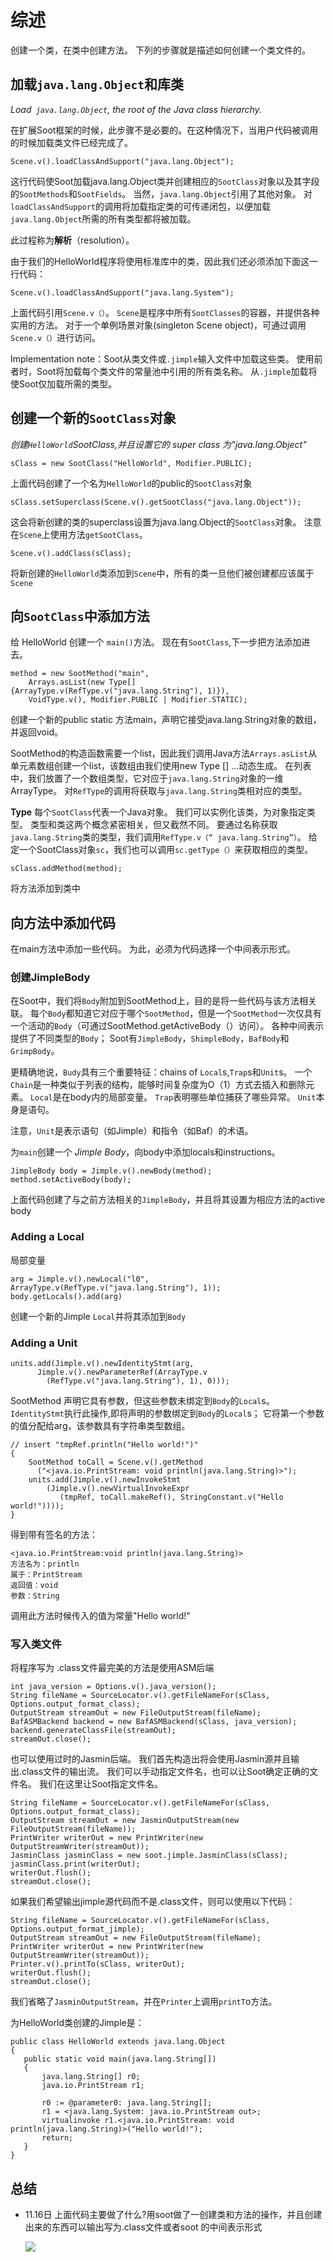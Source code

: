 # 综述
创建一个类，在类中创建方法。
下列的步骤就是描述如何创建一个类文件的。

## 加载```java.lang.Object```和库类
*Load``` java.lang.Object```, the root of the Java class hierarchy.*

在扩展Soot框架的时候，此步骤不是必要的。在这种情况下，当用户代码被调用的时候加载类文件已经完成了。
```
Scene.v().loadClassAndSupport("java.lang.Object");
```
这行代码使Soot加载java.lang.Object类并创建相应的```SootClass```对象以及其字段的```SootMethods```和```SootFields```。 当然，```java.lang.Object```引用了其他对象。 对```loadClassAndSupport```的调用将加载指定类的可传递闭包，以便加载```java.lang.Object```所需的所有类型都将被加载。

此过程称为**解析**（resolution）。

由于我们的HelloWorld程序将使用标准库中的类，因此我们还必须添加下面这一行代码：
```
Scene.v().loadClassAndSupport("java.lang.System");
```
上面代码引用```Scene.v（）```。 ```Scene```是程序中所有```SootClasses```的容器，并提供各种实用的方法。 对于一个单例场景对象(singleton Scene object)，可通过调用```Scene.v（）```进行访问。

Implementation note：Soot从类文件或```.jimple```输入文件中加载这些类。 使用前者时，Soot将加载每个类文件的常量池中引用的所有类名称。 从```.jimple```加载将使Soot仅加载所需的类型。
## 创建一个新的```SootClass```对象
*创建`HelloWorld`SootClass,并且设置它的 super class 为"java.lang.Object"*
```
sClass = new SootClass("HelloWorld", Modifier.PUBLIC);
```
上面代码创建了一个名为```HelloWorld```的public的```SootClass```对象

```
sClass.setSuperclass(Scene.v().getSootClass("java.lang.Object"));
```
这会将新创建的类的superclass设置为java.lang.Object的```SootClass```对象。 注意在```Scene```上使用方法```getSootClass```。

```
Scene.v().addClass(sClass);
```
将新创建的```HelloWorld```类添加到```Scene```中，所有的类一旦他们被创建都应该属于```Scene```
## 向```SootClass```中添加方法
给 HelloWorld 创建一个 ```main()```方法。
现在有```SootClass```,下一步把方法添加进去。


```
method = new SootMethod("main",                 
    Arrays.asList(new Type[] {ArrayType.v(RefType.v("java.lang.String"), 1)}),
    VoidType.v(), Modifier.PUBLIC | Modifier.STATIC);
```
创建一个新的public static 方法main，声明它接受java.lang.String对象的数组，并返回void。

SootMethod的构造函数需要一个list，因此我们调用Java方法```Arrays.asList```从单元素数组创建一个list，该数组由我们使用new Type [] ...动态生成。 在列表中，我们放置了一个数组类型，它对应于```java.lang.String```对象的一维ArrayType。 对```RefType```的调用将获取与```java.lang.String```类相对应的类型。

**Type** 每个```SootClass```代表一个Java对象。 我们可以实例化该类，为对象指定类型。
类型和类这两个概念紧密相关，但又截然不同。
要通过名称获取```java.lang.String```类的类型，我们调用```RefType.v（“ java.lang.String”）```。
给定一个SootClass对象```sc```，我们也可以调用```sc.getType（）```来获取相应的类型。
```
sClass.addMethod(method);
```
将方法添加到类中
## 向方法中添加代码
在main方法中添加一些代码。 为此，必须为代码选择一个中间表示形式。

### 创建JimpleBody
在Soot中，我们将```Body```附加到SootMethod上，目的是将一些代码与该方法相关联。
每个```Body```都知道它对应于哪个```SootMethod```，但是一个```SootMethod```一次仅具有一个活动的```Body```（可通过SootMethod.getActiveBody（）访问）。
各种中间表示提供了不同类型的```Body```；
Soot有```JimpleBody```，```ShimpleBody```，```BafBody```和````GrimpBody````。

更精确地说，```Budy```具有三个重要特征：chains of ```Local```s,```Trap```s和```Unit```s。
一个```Chain```是一种类似于列表的结构，能够时间复杂度为O（1）方式去插入和删除元素。  ```Local```是在body内的局部变量。 ```Trap```表明哪些单位捕获了哪些异常。 ```Unit```本身是语句。

注意，```Unit```是表示语句（如Jimple）和指令（如Baf）的术语。

为```main```创建一个 *Jimple Body*，向body中添加locals和instructions。
```
JimpleBody body = Jimple.v().newBody(method);
method.setActiveBody(body);
```
上面代码创建了与之前方法相关的```JimpleBody```，并且将其设置为相应方法的active body

### Adding a Local
局部变量
```
arg = Jimple.v().newLocal("l0", ArrayType.v(RefType.v("java.lang.String"), 1));
body.getLocals().add(arg)
```
创建一个新的Jimple ```Local```并将其添加到```Body```
### Adding a Unit
```
units.add(Jimple.v().newIdentityStmt(arg,
      Jimple.v().newParameterRef(ArrayType.v
        (RefType.v("java.lang.String"), 1), 0)));
```

SootMethod 声明它具有参数，但这些参数未绑定到```Body```的```Local```s。 ```IdentityStmt```执行此操作,即将声明的参数绑定到```Body```的```Local```s； 它将第一个参数的值分配给arg，该参数具有字符串类型数组。

```
// insert "tmpRef.println("Hello world!")"
{
    SootMethod toCall = Scene.v().getMethod
      ("<java.io.PrintStream: void println(java.lang.String)>");
    units.add(Jimple.v().newInvokeStmt
        (Jimple.v().newVirtualInvokeExpr
           (tmpRef, toCall.makeRef(), StringConstant.v("Hello world!"))));
}
```
得到带有签名的方法：
```
<java.io.PrintStream:void println(java.lang.String)>
方法名为：println
属于：PrintStream
返回值：void
参数：String
```
调用此方法时候传入的值为常量"Hello world!"

### 写入类文件
将程序写为 .class文件最完美的方法是使用ASM后端
```
int java_version = Options.v().java_version();
String fileName = SourceLocator.v().getFileNameFor(sClass, Options.output_format_class);
OutputStream streamOut = new FileOutputStream(fileName);
BafASMBackend backend = new BafASMBackend(sClass, java_version);
backend.generateClassFile(streamOut);
streamOut.close();
```
也可以使用过时的Jasmin后端。
我们首先构造出将会使用Jasmin源并且输出.class文件的输出流。
我们可以手动指定文件名，也可以让Soot确定正确的文件名。 我们在这里让Soot指定文件名。
```
String fileName = SourceLocator.v().getFileNameFor(sClass, Options.output_format_class);
OutputStream streamOut = new JasminOutputStream(new FileOutputStream(fileName));
PrintWriter writerOut = new PrintWriter(new OutputStreamWriter(streamOut));
JasminClass jasminClass = new soot.jimple.JasminClass(sClass);
jasminClass.print(writerOut);
writerOut.flush();
streamOut.close();
```
如果我们希望输出jimple源代码而不是.class文件，则可以使用以下代码：
```
String fileName = SourceLocator.v().getFileNameFor(sClass, Options.output_format_jimple);
OutputStream streamOut = new FileOutputStream(fileName);
PrintWriter writerOut = new PrintWriter(new OutputStreamWriter(streamOut));
Printer.v().printTo(sClass, writerOut);
writerOut.flush();
streamOut.close();
```
我们省略了```JasminOutputStream```，并在```Printer```上调用```printT```o方法。

为HelloWorld类创建的Jimple是：
```
public class HelloWorld extends java.lang.Object
{
   public static void main(java.lang.String[])
   {
       java.lang.String[] r0;
       java.io.PrintStream r1;

       r0 := @parameter0: java.lang.String[];
       r1 = <java.lang.System: java.io.PrintStream out>;
       virtualinvoke r1.<java.io.PrintStream: void println(java.lang.String)>("Hello world!");
       return;
   }
}
```

## 总结
- 11.16日
  上面代码主要做了什么?用soot做了一创建类和方法的操作，并且创建出来的东西可以输出写为.class文件或者soot 的中间表示形式

  ![](assets/markdown-img-paste-20191116215626526.png)
